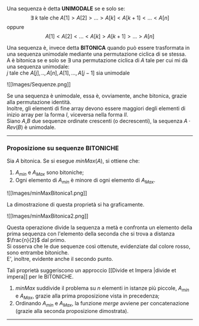 Una sequenza è detta **UNIMODALE** se e solo se:
$$\exists\text{ } k \text{ tale che } A[1]>A[2]>...>A[k]< A[k+1]<...<A[n]$$
oppure
$$A[1]<A[2]<...<A[k]>A[k+1]>...>A[n]$$

Una sequenza è, invece detta **BITONICA** quando può essere trasformata in una sequenza unimodale mediante una permutazione ciclica di se stessa.<br />
A è bitonica se e solo se $\exists$ una permutazione ciclica di $A$ tale per cui mi dà una sequenza unimodale:<br />
$j \text{ tale che } A[j], .., A[n], A[1], ..., A[j-1] \text{ sia unimodale}$

![[Images/Sequenze.png]]

Se una sequenza è unimodale, essa è, ovviamente, anche bitonica, grazie alla permutazione identità.<br />
Inoltre, gli elementi di fine array devono essere maggiori degli elementi di inizio array per la forma $I$, viceversa nella forma $II$.<br />
Siano $A$,$B$ due sequenze ordinate crescenti (o decrescenti), la sequenza $A \cdot Rev(B)$ è unimodale.<br />

--------------------------------------------------------------

### Proposizione su sequenze BITONICHE ###

Sia $A$ bitonica. Se si esegue _minMax_($A$), si ottiene che:
1) $A_{min}$ e $A_{Max}$ sono bitoniche;
2) Ogni elemento di $A_{min}$ è minore di ogni elemento di $A_{Max}$.

![[Images/minMaxBitonica1.png]]

La dimostrazione di questa proprietà si ha graficamente.<br />

![[Images/minMaxBitonica2.png]]

Questa operazione divide la sequenza a metà e confronta un elemento della prima sequenza con l'elemento della seconda che si trova a distanza $\frac{n}{2}$ dal primo.<br />
Si osserva che le due sequenze così ottenute, evidenziate dal colore rosso, sono entrambe bitoniche.<br />
E', inoltre, evidente anche il secondo punto.

Tali proprietà suggeriscono un approccio [[Divide et Impera |divide et impera]] per le BITONICHE.<br />
1) _minMax_ suddivide il problema su $n$ elementi in istanze più piccole, $A_{min}$ e $A_{Max}$, grazie alla prima proposizione vista in precedenza;
2) Ordinando $A_{min}$ e $A_{Max}$, la funzione _merge_ avviene per concatenazione (grazie alla seconda proposizione dimostrata).

--------------------------------------------------------------

